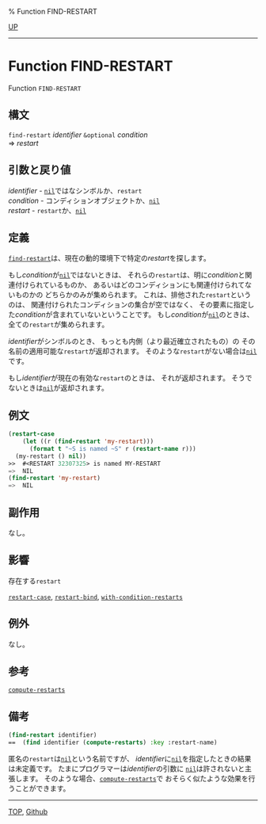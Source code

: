 % Function FIND-RESTART

[UP](9.2.html)  

---

# Function **FIND-RESTART**


Function `FIND-RESTART`


## 構文

`find-restart` *identifier* `&optional` *condition*  
=> *restart*


## 引数と戻り値

*identifier* - [`nil`](5.3.nil-variable.html)ではなシンボルか、`restart`  
*condition* - コンディションオブジェクトか、[`nil`](5.3.nil-variable.html)  
*restart* - `restart`か、[`nil`](5.3.nil-variable.html)


## 定義

[`find-restart`](9.2.find-restart.html)は、現在の動的環境下で特定の*restart*を探します。

もし*condition*が[`nil`](5.3.nil-variable.html)ではないときは、
それらの`restart`は、明に*condition*と関連付けられているものか、
あるいはどのコンディションにも関連付けられてないものかの
どちらかのみが集められます。
これは、排他された`restart`というのは、
関連付けられたコンディションの集合が空ではなく、
その要素に指定した*condition*が含まれていないということです。
もし*condition*が[`nil`](5.3.nil-variable.html)のときは、
全ての`restart`が集められます。

*identifier*がシンボルのとき、
もっとも内側（より最近確立されたもの）の
その名前の適用可能な`restart`が返却されます。
そのような`restart`がない場合は[`nil`](5.3.nil-variable.html)です。

もし*identifier*が現在の有効な`restart`のときは、
それが返却されます。
そうでないときは[`nil`](5.3.nil-variable.html)が返却されます。


## 例文

```lisp
(restart-case
    (let ((r (find-restart 'my-restart)))
      (format t "~S is named ~S" r (restart-name r)))
  (my-restart () nil))
>>  #<RESTART 32307325> is named MY-RESTART
=>  NIL
(find-restart 'my-restart)
=>  NIL
```


## 副作用

なし。


## 影響

存在する`restart`

[`restart-case`](9.2.restart-case.html),
[`restart-bind`](9.2.restart-bind.html),
[`with-condition-restarts`](9.2.with-condition-restarts.html)


## 例外

なし。


## 参考

[`compute-restarts`](9.2.compute-restarts.html)


## 備考

```lisp
(find-restart identifier)
==  (find identifier (compute-restarts) :key :restart-name)
```

匿名の`restart`は[`nil`](5.3.nil-variable.html)という名前ですが、
*identifier*に[`nil`](5.3.nil-variable.html)を指定したときの結果は未定義です。
たまにプログラマーは*identifier*の引数に
[`nil`](5.3.nil-variable.html)は許されないと主張します。
そのような場合、[`compute-restarts`](9.2.compute-restarts.html)で
おそらく似たような効果を行うことができます。


---
[TOP](index.html),  [Github](https://github.com/nptcl/npt-japanese)

